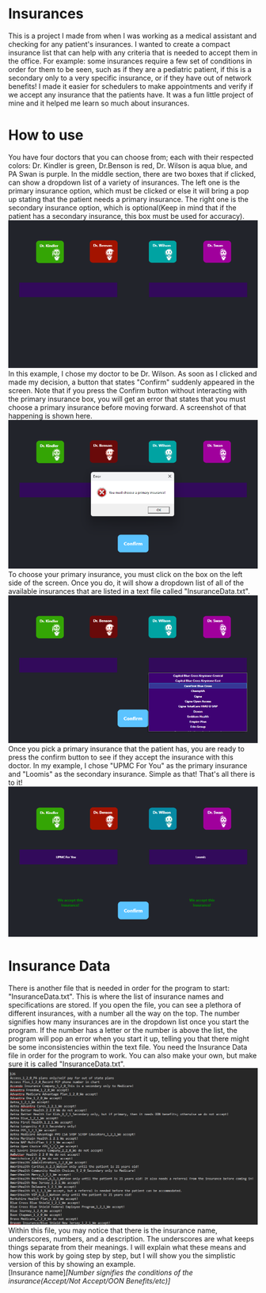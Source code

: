 # Insurances
This is a project I made from when I was working as a medical assistant and checking for any patient's insurances. I wanted to create a compact insurance list that can help with any criteria that is needed to accept them in the office. 
For example: some insurances require a few set of conditions in order for them to be seen, such as if they are a pediatric patient, if this is a secondary only to a very specific insurance, or if they have out of network benefits! I made it easier for schedulers to make appointments and verify if we accept any insurance that the patients have. It was a fun little project of mine and it helped me learn so much about insurances.

# How to use
You have four doctors that you can choose from; each with their respected colors: Dr. Kindler is green, Dr.Benson is red, Dr. Wilson is aqua blue, and PA Swan is purple. In the middle section, there are two boxes that if clicked, can show a dropdown list of a variety of insurances. The left one is the primary insurance option, which must be clicked or else it will bring a pop up stating that the patient needs a primary insurance. The right one is the secondary insurance option, which is optional(Keep in mind that if the patient has a secondary insurance, this box must be used for accuracy).
<br/>
![image](Images/Example1.png)
<br/>
In this example, I chose my doctor to be Dr. Wilson. As soon as I clicked and made my decision, a button that states "Confirm" suddenly appeared in the screen. Note that if you press the Confirm button without interacting with the primary insurance box, you will get an error that states that you must choose a primary insurance before moving forward. A screenshot of that happening is shown here.
<br/>
![image](Images/Error.png)
<br/>
To choose your primary insurance, you must click on the box on the left side of the screen. Once you do, it will show a dropdown list of all of the available insurances that are listed in a text file called "InsuranceData.txt". 
<br/>
![image](Images/DropDown.png)
<br/>
Once you pick a primary insurance that the patient has, you are ready to press the confirm button to see if they accept the insurance with this doctor. In my example, I chose "UPMC For You" as the primary insurance and "Loomis" as the secondary insurance. Simple as that! That's all there is to it!
<br/>
![image](Images/Result.png)
<br/>
# Insurance Data
There is another file that is needed in order for the program to start: "InsuranceData.txt". This is where the list of insurance names and specifications are stored. If you open the file, you can see a plethora of different insurances, with a number all the way on the top. The number signifies how many insurances are in the dropdown list once you start the program. If the number has a letter or the number is above the list, the program will pop an error when you start it up, telling you that there might be some inconsistencies within the text file. You need the Insurance Data file in order for the program to work. You can also make your own, but make sure it is called "InsuranceData.txt".
<br/>
![image](Images/ListInsurances.png)
<br/>
Within this file, you may notice that there is the insurance name, underscores, numbers, and a description. The underscores are what keeps things separate from their meanings. I will explain what these means and how this work by going step by step, but I will show you the simplistic version of this by showing an example.
<br/>
[Insurance name]_[Number signifies the conditions of the insurance(Accept/Not Accept/OON Benefits/etc)]_
